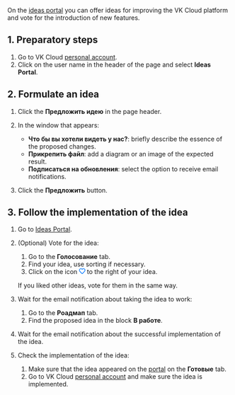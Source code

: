 On the [ideas portal](https://features.mcs.mail.ru/) you can offer ideas for improving the VK Cloud platform and vote for the introduction of new features.

## 1. Preparatory steps

1. Go to VK Cloud [personal account](https://msk.cloud.vk.com/app/en/).
1. Click on the user name in the header of the page and select **Ideas Portal**.

## 2. Formulate an idea

1. Click the **Предложить идею** in the page header.
1. In the window that appears:

   - **Что бы вы хотели видеть у нас?**: briefly describe the essence of the proposed changes.
   - **Прикрепить файл**: add a diagram or an image of the expected result.
   - **Подписаться на обновления**: select the option to receive email notifications.

1. Click the **Предложить** button.

## 3. Follow the implementation of the idea

1. Go to [Ideas Portal](https://features.mcs.mail.ru/).
1. (Optional) Vote for the idea:

   1. Go to the **Голосование** tab.
   1. Find your idea, use sorting if necessary.
   1. Click on the icon ![Голосовать](./assets/heart_icon.png "inline") to the right of your idea.

   If you liked other ideas, vote for them in the same way.

1. Wait for the email notification about taking the idea to work:

   1. Go to the **Роадмап** tab.
   1. Find the proposed idea in the block **В работе**.

1. Wait for the email notification about the successful implementation of the idea.
1. Check the implementation of the idea:

   1. Make sure that the idea appeared on the [portal](https://features.mcs.mail.ru/) on the **Готовые** tab.
   1. Go to  VK Cloud [personal account](https://msk.cloud.vk.com/app/) and make sure the idea is implemented.
